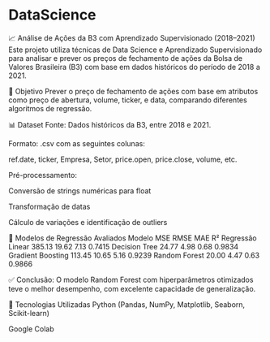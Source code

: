 # DataScience

📈 Análise de Ações da B3 com Aprendizado Supervisionado (2018–2021)
Este projeto utiliza técnicas de Data Science e Aprendizado Supervisionado para analisar e prever os preços de fechamento de ações da Bolsa de Valores Brasileira (B3) com base em dados históricos do período de 2018 a 2021.

📌 Objetivo
Prever o preço de fechamento de ações com base em atributos como preço de abertura, volume, ticker, e data, comparando diferentes algoritmos de regressão.

📊 Dataset
Fonte: Dados históricos da B3, entre 2018 e 2021.

Formato: .csv com as seguintes colunas:

ref.date, ticker, Empresa, Setor, price.open, price.close, volume, etc.

Pré-processamento:

Conversão de strings numéricas para float

Transformação de datas

Cálculo de variações e identificação de outliers

🧠 Modelos de Regressão Avaliados
Modelo	MSE	RMSE	MAE	R²
Regressão Linear	385.13	19.62	7.13	0.7415
Decision Tree	24.77	4.98	0.68	0.9834
Gradient Boosting	113.45	10.65	5.16	0.9239
Random Forest	20.00	4.47	0.63	0.9866

✅ Conclusão: O modelo Random Forest com hiperparâmetros otimizados teve o melhor desempenho, com excelente capacidade de generalização.

🔧 Tecnologias Utilizadas
Python (Pandas, NumPy, Matplotlib, Seaborn, Scikit-learn)

Google Colab
